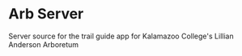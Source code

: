 # Arb Server

Server source for the trail guide app for Kalamazoo College's Lillian Anderson Arboretum


